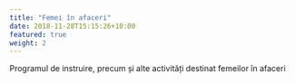 ```yaml
---
title: "Femei în afaceri"
date: 2018-11-28T15:15:26+10:00
featured: true
weight: 2
---
```


Programul de instruire, precum și alte activități destinat femeilor în afaceri
